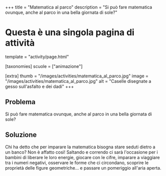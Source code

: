 +++
title = "Matematica al parco"
description = "Si può fare matematica ovunque, anche al parco in una bella giornata di sole?"

# Questa è una singola pagina di attività
template = "activity/page.html"

[taxonomies]
scuole = ["animazione"]

[extra]
thumb = "/images/activities/matematica_al_parco.jpg"
image = "/images/activities/matematica_al_parco.jpg"
alt = "Caselle disegnate a gesso sull'asfalto e dei dadi"
+++
## Problema

Si può fare matematica ovunque, anche al parco in una bella giornata di sole?

## Soluzione

Chi ha detto che per imparare la matematica bisogna stare seduti dietro a un banco?
Non è affatto così! Saltando e correndo ci sarà l'occasione per i bambini di
liberare le loro energie, giocare con le cifre, imparare a viaggiare tra i
numeri negativi, osservare le forme che ci circondano, scoprire le proprietà
delle figure geometriche... e passare un pomeriggio all'aria aperta.
